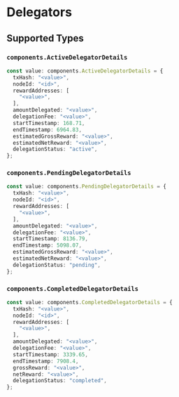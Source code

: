 # Delegators


## Supported Types

### `components.ActiveDelegatorDetails`

```typescript
const value: components.ActiveDelegatorDetails = {
  txHash: "<value>",
  nodeId: "<id>",
  rewardAddresses: [
    "<value>",
  ],
  amountDelegated: "<value>",
  delegationFee: "<value>",
  startTimestamp: 168.71,
  endTimestamp: 6964.83,
  estimatedGrossReward: "<value>",
  estimatedNetReward: "<value>",
  delegationStatus: "active",
};
```

### `components.PendingDelegatorDetails`

```typescript
const value: components.PendingDelegatorDetails = {
  txHash: "<value>",
  nodeId: "<id>",
  rewardAddresses: [
    "<value>",
  ],
  amountDelegated: "<value>",
  delegationFee: "<value>",
  startTimestamp: 8136.79,
  endTimestamp: 5098.07,
  estimatedGrossReward: "<value>",
  estimatedNetReward: "<value>",
  delegationStatus: "pending",
};
```

### `components.CompletedDelegatorDetails`

```typescript
const value: components.CompletedDelegatorDetails = {
  txHash: "<value>",
  nodeId: "<id>",
  rewardAddresses: [
    "<value>",
  ],
  amountDelegated: "<value>",
  delegationFee: "<value>",
  startTimestamp: 3339.65,
  endTimestamp: 7908.4,
  grossReward: "<value>",
  netReward: "<value>",
  delegationStatus: "completed",
};
```

